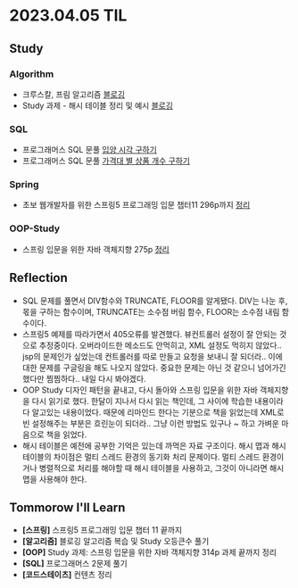 # 2023.04.05 TIL

## Study
### Algorithm
- 크루스칼, 프림 알고리즘 [블로깅](https://memodayoungee.tistory.com/107)
- Study 과제 - 해시 테이블 정리 및 예시 [블로깅](https://memodayoungee.tistory.com/108)
### SQL
- 프로그래머스 SQL 문풀 [입양 시각 구하기](https://school.programmers.co.kr/learn/courses/30/lessons/59412)
- 프로그래머스 SQL 문풀 [가격대 별 상품 개수 구하기](https://school.programmers.co.kr/learn/courses/30/lessons/131530)
### Spring
- 초보 웹개발자를 위한 스프링5 프로그래밍 입문 챕터11 296p까지 [정리](https://glass-milkshake-24b.notion.site/Chapter-11-0c1055331ca3478dac5c18ecd23cb082)
### OOP-Study
- 스프링 입문을 위한 자바 객체지향 275p [정리](https://glass-milkshake-24b.notion.site/Chapter07-1ba38b690c194eeb8d0d0300a8374bf2)
## Reflection
- SQL 문제를 풀면서 DIV함수와 TRUNCATE, FLOOR를 알게됐다. DIV는 나눈 후, 몫을 구하는 함수이며, TRUNCATE는 소수점 버림 함수, FLOOR는 소수점 내림 함수이다.
- 스프링5 예제를 따라가면서 405오류를 발견했다. 뷰컨트롤러 설정이 잘 안되는 것으로 추정중이다. 오버라이드한 메소드도 안먹히고, XML 설정도 먹히지 않았다.. jsp의 문제인가 싶었는데 컨트롤러를 따로 만들고 요청을 보내니 잘 되더라.. 이에 대한 문제를 구글링을 해도 나오지 않았다. 중요한 문제는 아닌 것 같으니 넘어가긴 했다만 찜찜하다.. 내일 다시 봐야겠다.
- OOP Study 디자인 패턴을 끝내고, 다시 돌아와 스프링 입문을 위한 자바 객체지향을 다시 읽기로 했다. 한달이 지나서 다시 읽는 책인데, 그 사이에 학습한 내용이라 다 알고있는 내용이었다. 때문에 리마인드 한다는 기분으로 책을 읽었는데 XML로 빈 설정해주는 부분은 흐린눈이 되더라.. 그냥 이런 방법도 있구나 ~ 하고 가벼운 마음으로 책을 읽었다.
- 해시 테이블은 예전에 공부한 기억은 있는데 까먹은 자료 구조이다. 해시 맵과 해시 테이블의 차이점은 멀티 스레드 환경의 동기화 처리 문제이다. 멀티 스레드 환경이거나 병렬적으로 처리를 해야할 때 해시 테이블을 사용하고, 그것이 아니라면 해시맵을 사용해야 한다.
## Tommorow I'll Learn
- **[스프링]** 스프링5 프로그래밍 입문 챕터 11 끝까지
- **[알고리즘]** 블로깅 알고리즘 복습 및 Study 오등큰수 풀기
- **[OOP]** Study 과제: 스프링 입문을 위한 자바 객체지향 314p 과제 끝까지 정리
- **[SQL]** 프로그래머스 2문제 풀기
- **[코드스테이츠]** 컨텐츠 정리

